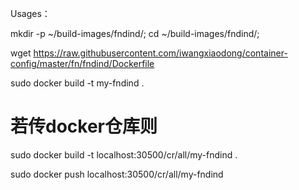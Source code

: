 Usages：

mkdir -p ~/build-images/fndind/; cd ~/build-images/fndind/;

wget https://raw.githubusercontent.com/iwangxiaodong/container-config/master/fn/fndind/Dockerfile

sudo docker build -t my-fndind . 
# 若传docker仓库则 
  sudo docker build -t localhost:30500/cr/all/my-fndind .
  
  sudo docker push localhost:30500/cr/all/my-fndind

